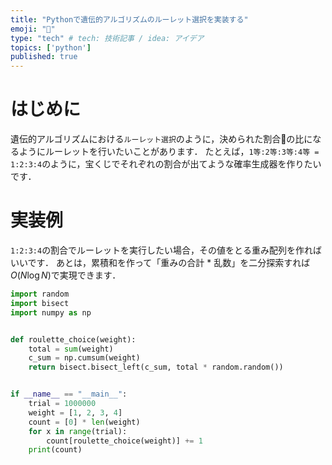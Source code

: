 ```yaml
---
title: "Pythonで遺伝的アルゴリズムのルーレット選択を実装する"
emoji: "🦔"
type: "tech" # tech: 技術記事 / idea: アイデア
topics: ['python']
published: true
---
```


# はじめに

遺伝的アルゴリズムにおける`ルーレット選択`のように，決められた割合の比になるようにルーレットを行いたいことがあります．
たとえば，`1等:2等:3等:4等 = 1:2:3:4`のように，宝くじでそれぞれの割合が出てような確率生成器を作りたいです．

# 実装例

`1:2:3:4`の割合でルーレットを実行したい場合，その値をとる重み配列を作ればいいです．
あとは，累積和を作って「重みの合計 * 乱数」を二分探索すれば $O(N \log N)$で実現できます．

```python
import random
import bisect
import numpy as np


def roulette_choice(weight):
    total = sum(weight)
    c_sum = np.cumsum(weight)
    return bisect.bisect_left(c_sum, total * random.random())


if __name__ == "__main__":
    trial = 1000000
    weight = [1, 2, 3, 4]
    count = [0] * len(weight)
    for x in range(trial):
        count[roulette_choice(weight)] += 1
    print(count)
```
